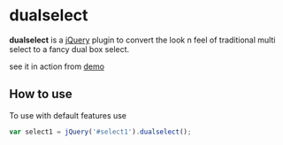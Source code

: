 # dualselect

**dualselect** is a [jQuery](https://jquery.com/) plugin to convert the look n feel of traditional multi select to a fancy dual box select.

see it in action from [demo](https://msjkus.github.io/dualselect/demo.html)



## How to use

To use with default features use
```javascript
var select1 = jQuery('#select1').dualselect();
```
